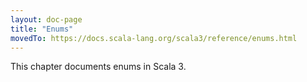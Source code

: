 ```yaml
---
layout: doc-page
title: "Enums"
movedTo: https://docs.scala-lang.org/scala3/reference/enums.html
---
```


This chapter documents enums in Scala 3.
